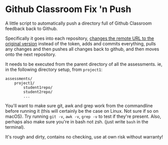 # Github Classroom Fix 'n Push

A little script to automatically push a directory full of Github Classroom feedback back to Github.

Specifically it goes into each repository, [changes the remote URL to the original version](https://github.com/education/classroom-assistant/issues/103#issuecomment-570954993) instead of the token, adds and commits everything, pulls any changes and then pushes all changes back to github, and then moves onto the next repository.

It needs to be executed from the parent directory of all the assessments. ie, in the following directory setup, from `project1`:

```
assessments/
    project1/
        student1repo/
        student2repo/
        ...
```
You'll want to make sure git, awk and grep work from the commandline before running it (this will certainly be the case on Linux. Not sure if so on macOS). Try running `git -v`, `awk -v`, `grep -v` to test if they're present. Also, perhaps also make sure you're in bash not zsh. (just write `bash` in the terminal).

It's rough and dirty, contains no checking, use at own risk without warranty!
